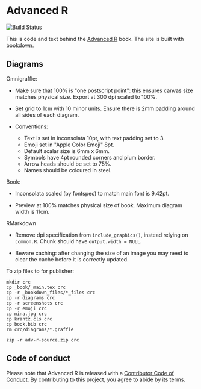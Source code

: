 # Advanced R

[![Build Status](https://travis-ci.org/hadley/adv-r.svg?branch=master)](https://travis-ci.org/hadley/adv-r)

This is code and text behind the [Advanced R](http://adv-r.hadley.nz)
book.  The site is built with [bookdown](https://bookdown.org/yihui/bookdown/).

## Diagrams

Omnigraffle:
  
* Make sure that 100% is "one postscript point": this ensures canvas
  size matches physical size. Export at 300 dpi scaled to 100%.

* Set grid to 1cm with 10 minor units. Ensure there is 2mm padding around
  all sides of each diagram.

* Conventions:
    * Text is set in inconsolata 10pt, with text padding set to 3. 
    * Emoji set in "Apple Color Emoji" 8pt.
    * Default scalar size is 6mm x 6mm.
    * Symbols have 4pt rounded corners and plum border.
    * Arrow heads should be set to 75%.
    * Names should be coloured in steel.

Book:

* Inconsolata scaled (by fontspec) to match main font is 9.42pt.

* Preview at 100% matches physical size of book. Maximum diagram width is 11cm.

RMarkdown

* Remove dpi specification from `include_graphics()`, instead relying
  on `common.R`. Chunk should have `output.width = NULL`.

* Beware caching: after changing the size of an image you may need to
  clear the cache before it is correctly updated.

To zip files to for publisher:

```
mkdir crc
cp _book/_main.tex crc
cp -r _bookdown_files/*_files crc
cp -r diagrams crc
cp -r screenshots crc
cp -r emoji crc
cp mina.jpg crc
cp krantz.cls crc
cp book.bib crc
rm crc/diagrams/*.graffle

zip -r adv-r-source.zip crc
```

## Code of conduct

Please note that Advanced R is released with a [Contributor Code of Conduct](CODE_OF_CONDUCT.md).
By contributing to this project, you agree to abide by its terms.
